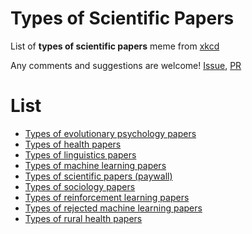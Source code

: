 # Types of Scientific Papers

List of **types of scientific papers** meme from [xkcd](https://xkcd.com/2456/)

Any comments and suggestions are welcome! [Issue](https://github.com/appleparan/types-of-scientific-papers/issues), [PR](https://github.com/appleparan/types-of-scientific-papers/pulls)

# List

* [Types of evolutionary psychology papers](https://twitter.com/stacyfarina/status/1388142482735644676)
* [Types of health papers](https://twitter.com/michelleminton/status/1387767477506035718)
* [Types of linguistics papers](https://twitter.com/midnucas/status/1388283538944913409)
* [Types of machine learning papers](https://twitter.com/natashajaques/status/1387859601555554304)
* [Types of scientific papers (paywall)](https://twitter.com/AndrewBarnas/status/1388161745684996098)
* [Types of sociology papers](https://twitter.com/kjhealy/status/1388141181280919555)
* [Types of reinforcement learning papers](https://twitter.com/araffin2/status/1388174444712112131)
* [Types of rejected machine learning papers](https://twitter.com/omarsar0/status/1388457290601312256)
* [Types of rural health papers](https://twitter.com/WhitneyZahnd/status/1388233798224015360)
